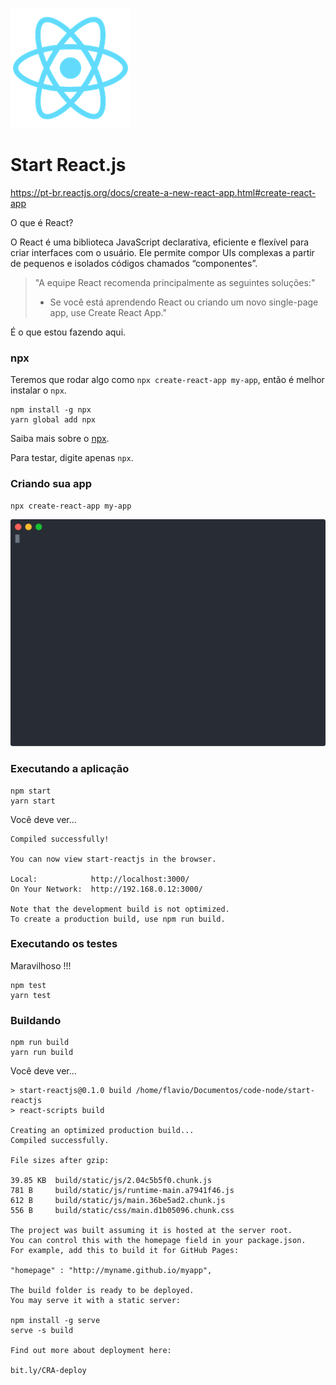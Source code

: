 ![Alguém comeu a imagem](./public/logo192.png)

# Start React.js

https://pt-br.reactjs.org/docs/create-a-new-react-app.html#create-react-app

O que é React?

O React é uma biblioteca JavaScript declarativa, eficiente e flexível para criar interfaces com o 
usuário. Ele permite compor UIs complexas a partir de pequenos e isolados códigos chamados 
“componentes”.

> "A equipe React recomenda principalmente as seguintes soluções:"
>
>  + Se você está aprendendo React ou criando um novo single-page app, use Create React App."

É o que estou fazendo aqui.

### npx

Teremos que rodar algo como `npx create-react-app my-app`, então é melhor instalar o `npx`.

    npm install -g npx
    yarn global add npx

Saiba mais sobre o [npx](https://www.npmjs.com/package/npx).

Para testar, digite apenas `npx`.


### Criando sua app

    npx create-react-app my-app

![Alguém comeu a imagem](./create-app.svg)


### Executando a aplicação

    npm start
    yarn start

Você deve ver...

    Compiled successfully!

    You can now view start-reactjs in the browser.

    Local:            http://localhost:3000/
    On Your Network:  http://192.168.0.12:3000/

    Note that the development build is not optimized.
    To create a production build, use npm run build.

### Executando os testes

Maravilhoso !!!

    npm test
    yarn test

### Buildando

    npm run build
    yarn run build

Você deve ver...

    > start-reactjs@0.1.0 build /home/flavio/Documentos/code-node/start-reactjs
    > react-scripts build

    Creating an optimized production build...
    Compiled successfully.

    File sizes after gzip:

    39.85 KB  build/static/js/2.04c5b5f0.chunk.js
    781 B     build/static/js/runtime-main.a7941f46.js
    612 B     build/static/js/main.36be5ad2.chunk.js
    556 B     build/static/css/main.d1b05096.chunk.css

    The project was built assuming it is hosted at the server root.
    You can control this with the homepage field in your package.json.
    For example, add this to build it for GitHub Pages:

    "homepage" : "http://myname.github.io/myapp",

    The build folder is ready to be deployed.
    You may serve it with a static server:

    npm install -g serve
    serve -s build

    Find out more about deployment here:

    bit.ly/CRA-deploy




